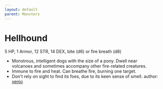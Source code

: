 ```yaml
---
layout: default
parent: Monsters
---
```

# Hellhound
5 HP, 1 Armor, 12 STR, 14 DEX, bite (d6) or fire breath (d8)
- Monstrous, intelligent dogs with the size of a pony. Dwell near volcanoes and sometimes accompany other fire-related creatures.
- Immune to fire and heat. Can breathe fire, burning one target.
- Don't rely on sight to find its foes, due to its keen sense of smell. 
author: [xenio](https://xenioinabottle.blogspot.com)
